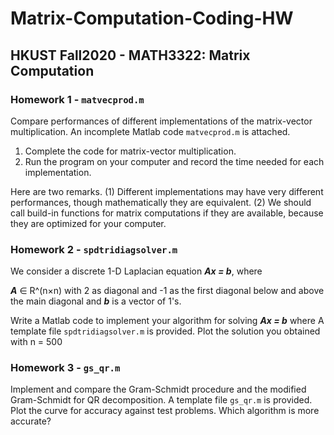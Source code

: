 # Matrix-Computation-Coding-HW
## HKUST Fall2020 - MATH3322: Matrix Computation

### Homework 1 - `matvecprod.m`
Compare performances of different implementations of the matrix-vector multiplication. An incomplete Matlab code `matvecprod.m` is attached.
1. Complete the code for matrix-vector multiplication.
2. Run the program on your computer and record the time needed for each implementation.

Here are two remarks. (1) Different implementations may have very different performances, though mathematically they are equivalent. (2) We should call build-in functions for matrix computations if they are available, because they are optimized for your computer.


### Homework 2 - `spdtridiagsolver.m`
We consider a discrete 1-D Laplacian equation ***Ax = b***, where

***A*** ∈ R^(n×n) with 2 as diagonal and -1 as the first diagonal below and above the main diagonal and ***b*** is a vector of 1's.

Write a Matlab code to implement your algorithm for solving ***Ax = b*** where A template file `spdtridiagsolver.m` is provided. Plot the solution you obtained with n = 500


### Homework 3 - `gs_qr.m`
Implement and compare the Gram-Schmidt procedure and the modified Gram-Schmidt for QR decomposition. A template file `gs_qr.m` is provided. Plot the curve for accuracy against test problems. Which algorithm is more accurate?

